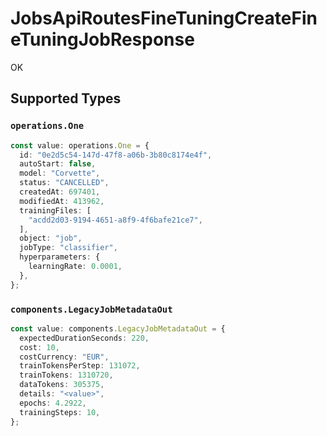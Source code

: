 # JobsApiRoutesFineTuningCreateFineTuningJobResponse

OK


## Supported Types

### `operations.One`

```typescript
const value: operations.One = {
  id: "0e2d5c54-147d-47f8-a06b-3b80c8174e4f",
  autoStart: false,
  model: "Corvette",
  status: "CANCELLED",
  createdAt: 697401,
  modifiedAt: 413962,
  trainingFiles: [
    "acdd2d03-9194-4651-a8f9-4f6bafe21ce7",
  ],
  object: "job",
  jobType: "classifier",
  hyperparameters: {
    learningRate: 0.0001,
  },
};
```

### `components.LegacyJobMetadataOut`

```typescript
const value: components.LegacyJobMetadataOut = {
  expectedDurationSeconds: 220,
  cost: 10,
  costCurrency: "EUR",
  trainTokensPerStep: 131072,
  trainTokens: 1310720,
  dataTokens: 305375,
  details: "<value>",
  epochs: 4.2922,
  trainingSteps: 10,
};
```

